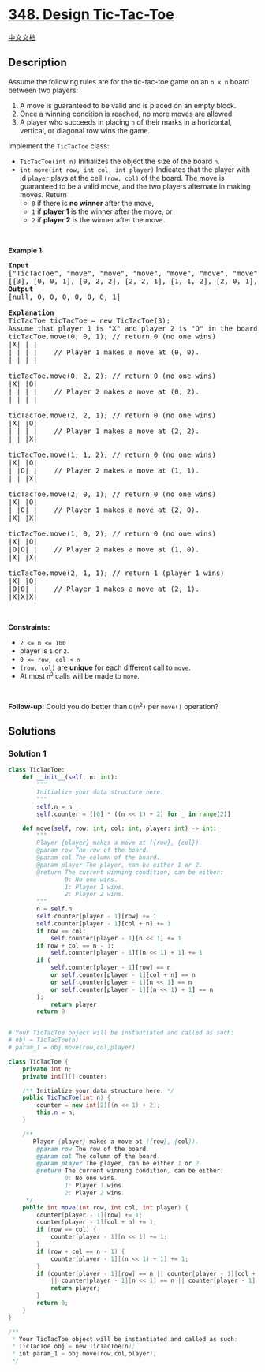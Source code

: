 # [348. Design Tic-Tac-Toe](https://leetcode.com/problems/design-tic-tac-toe)

[中文文档](/solution/0300-0399/0348.Design%20Tic-Tac-Toe/README.md)

## Description

<p>Assume the following rules are for the tic-tac-toe game on an <code>n x n</code> board between two players:</p>

<ol>
	<li>A move is guaranteed to be valid and is placed on an empty block.</li>
	<li>Once a winning condition is reached, no more moves are allowed.</li>
	<li>A player who succeeds in placing <code>n</code> of their marks in a horizontal, vertical, or diagonal row wins the game.</li>
</ol>

<p>Implement the <code>TicTacToe</code> class:</p>

<ul>
	<li><code>TicTacToe(int n)</code> Initializes the object the size of the board <code>n</code>.</li>
	<li><code>int move(int row, int col, int player)</code> Indicates that the player with id <code>player</code> plays at the cell <code>(row, col)</code> of the board. The move is guaranteed to be a valid move, and the two players alternate in making moves. Return
	<ul>
		<li><code>0</code> if there is <strong>no winner</strong> after the move,</li>
		<li><code>1</code> if <strong>player 1</strong> is the winner after the move, or</li>
		<li><code>2</code> if <strong>player 2</strong> is the winner after the move.</li>
	</ul>
	</li>
</ul>

<p>&nbsp;</p>
<p><strong class="example">Example 1:</strong></p>

<pre>
<strong>Input</strong>
[&quot;TicTacToe&quot;, &quot;move&quot;, &quot;move&quot;, &quot;move&quot;, &quot;move&quot;, &quot;move&quot;, &quot;move&quot;, &quot;move&quot;]
[[3], [0, 0, 1], [0, 2, 2], [2, 2, 1], [1, 1, 2], [2, 0, 1], [1, 0, 2], [2, 1, 1]]
<strong>Output</strong>
[null, 0, 0, 0, 0, 0, 0, 1]

<strong>Explanation</strong>
TicTacToe ticTacToe = new TicTacToe(3);
Assume that player 1 is &quot;X&quot; and player 2 is &quot;O&quot; in the board.
ticTacToe.move(0, 0, 1); // return 0 (no one wins)
|X| | |
| | | |    // Player 1 makes a move at (0, 0).
| | | |

ticTacToe.move(0, 2, 2); // return 0 (no one wins)
|X| |O|
| | | |    // Player 2 makes a move at (0, 2).
| | | |

ticTacToe.move(2, 2, 1); // return 0 (no one wins)
|X| |O|
| | | |    // Player 1 makes a move at (2, 2).
| | |X|

ticTacToe.move(1, 1, 2); // return 0 (no one wins)
|X| |O|
| |O| |    // Player 2 makes a move at (1, 1).
| | |X|

ticTacToe.move(2, 0, 1); // return 0 (no one wins)
|X| |O|
| |O| |    // Player 1 makes a move at (2, 0).
|X| |X|

ticTacToe.move(1, 0, 2); // return 0 (no one wins)
|X| |O|
|O|O| |    // Player 2 makes a move at (1, 0).
|X| |X|

ticTacToe.move(2, 1, 1); // return 1&nbsp;(player 1 wins)
|X| |O|
|O|O| |    // Player 1 makes a move at (2, 1).
|X|X|X|
</pre>

<p>&nbsp;</p>
<p><strong>Constraints:</strong></p>

<ul>
	<li><code>2 &lt;= n &lt;= 100</code></li>
	<li>player is <code>1</code> or <code>2</code>.</li>
	<li><code>0 &lt;= row, col &lt; n</code></li>
	<li><code>(row, col)</code> are <strong>unique</strong> for each different call to <code>move</code>.</li>
	<li>At most <code>n<sup>2</sup></code> calls will be made to <code>move</code>.</li>
</ul>

<p>&nbsp;</p>
<p><strong>Follow-up:</strong> Could you do better than <code>O(n<sup>2</sup>)</code> per <code>move()</code> operation?</p>

## Solutions

### Solution 1

<!-- tabs:start -->

```python
class TicTacToe:
    def __init__(self, n: int):
        """
        Initialize your data structure here.
        """
        self.n = n
        self.counter = [[0] * ((n << 1) + 2) for _ in range(2)]

    def move(self, row: int, col: int, player: int) -> int:
        """
        Player {player} makes a move at ({row}, {col}).
        @param row The row of the board.
        @param col The column of the board.
        @param player The player, can be either 1 or 2.
        @return The current winning condition, can be either:
                0: No one wins.
                1: Player 1 wins.
                2: Player 2 wins.
        """
        n = self.n
        self.counter[player - 1][row] += 1
        self.counter[player - 1][col + n] += 1
        if row == col:
            self.counter[player - 1][n << 1] += 1
        if row + col == n - 1:
            self.counter[player - 1][(n << 1) + 1] += 1
        if (
            self.counter[player - 1][row] == n
            or self.counter[player - 1][col + n] == n
            or self.counter[player - 1][n << 1] == n
            or self.counter[player - 1][(n << 1) + 1] == n
        ):
            return player
        return 0


# Your TicTacToe object will be instantiated and called as such:
# obj = TicTacToe(n)
# param_1 = obj.move(row,col,player)
```

```java
class TicTacToe {
    private int n;
    private int[][] counter;

    /** Initialize your data structure here. */
    public TicTacToe(int n) {
        counter = new int[2][(n << 1) + 2];
        this.n = n;
    }

    /**
       Player {player} makes a move at ({row}, {col}).
        @param row The row of the board.
        @param col The column of the board.
        @param player The player, can be either 1 or 2.
        @return The current winning condition, can be either:
                0: No one wins.
                1: Player 1 wins.
                2: Player 2 wins.
     */
    public int move(int row, int col, int player) {
        counter[player - 1][row] += 1;
        counter[player - 1][col + n] += 1;
        if (row == col) {
            counter[player - 1][n << 1] += 1;
        }
        if (row + col == n - 1) {
            counter[player - 1][(n << 1) + 1] += 1;
        }
        if (counter[player - 1][row] == n || counter[player - 1][col + n] == n
            || counter[player - 1][n << 1] == n || counter[player - 1][(n << 1) + 1] == n) {
            return player;
        }
        return 0;
    }
}

/**
 * Your TicTacToe object will be instantiated and called as such:
 * TicTacToe obj = new TicTacToe(n);
 * int param_1 = obj.move(row,col,player);
 */
```

<!-- tabs:end -->

<!-- end -->
